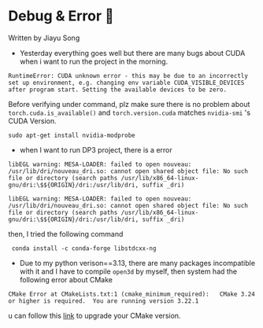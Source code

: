 # Debug & Error 🔧
Written by Jiayu Song

- Yesterday everything goes well but there are many bugs about CUDA when i want to run the project in the morning.
```
RuntimeError: CUDA unknown error - this may be due to an incorrectly set up environment, e.g. changing env variable CUDA_VISIBLE_DEVICES after program start. Setting the available devices to be zero.
```
Before verifying under command, plz make sure there is no problem about ```torch.cuda.is_available()``` and ```torch.version.cuda``` matches ```nvidia-smi``` 's CUDA Version.
```
sudo apt-get install nvidia-modprobe
```

- when I want to run DP3 project, there is a error
```
libEGL warning: MESA-LOADER: failed to open nouveau: /usr/lib/dri/nouveau_dri.so: cannot open shared object file: No such file or directory (search paths /usr/lib/x86_64-linux-gnu/dri:\$${ORIGIN}/dri:/usr/lib/dri, suffix _dri)

libEGL warning: MESA-LOADER: failed to open nouveau: /usr/lib/dri/nouveau_dri.so: cannot open shared object file: No such file or directory (search paths /usr/lib/x86_64-linux-gnu/dri:\$${ORIGIN}/dri:/usr/lib/dri, suffix _dri)
```
then, I tried the following command
```
 conda install -c conda-forge libstdcxx-ng
```

- Due to my python verison==3.13, there are many packages incompatible with it and I have to compile ```open3d``` by myself, then system had the following error about CMake
```
CMake Error at CMakeLists.txt:1 (cmake_minimum_required):   CMake 3.24 or higher is required.  You are running version 3.22.1
```
u can follow this [link](https://blog.csdn.net/loveric/article/details/142791754) to upgrade your CMake version.
